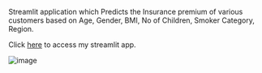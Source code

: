 Streamlit application which Predicts the Insurance premium of various customers based on Age, Gender, BMI, No of Children, Smoker Category, Region.

Click [here](https://premiumpredictionml-6qbcnzg5tpe6xp4t77at3u.streamlit.app/) to access my streamlit app.

![image](https://github.com/sriramsripada20s/Premium_Prediction_ML/assets/49833524/e4716785-3bdf-47e7-aef9-be0cfb5243e5)

